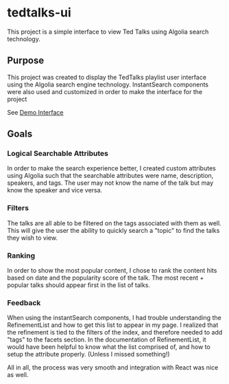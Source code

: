 # tedtalks-ui

This project is a simple interface to view Ted Talks using Algolia search technology.

## Purpose

This project was created to display the TedTalks playlist user interface using the Algolia search engine technology. InstantSearch components were also used and customized in order to make the interface for the project

See [Demo Interface](https://trops.github.io/tt-ui/)

## Goals

### Logical Searchable Attributes

In order to make the search experience better, I created custom attributes using Algolia such that the searchable attributes were name, description, speakers, and tags. The user may not know the name of the talk but may know the speaker and vice versa. 

### Filters

The talks are all able to be filtered on the tags associated with them as well. This will give the user the ability to quickly search a "topic" to find the talks they wish to view.

### Ranking

In order to show the most popular content, I chose to rank the content hits based on date and the popularity score of the talk. The most recent + popular talks should appear first in the list of talks.

### Feedback

When using the instantSearch components, I had trouble understanding the RefinementList and how to get this list to appear in my page. I realized that the refinement is tied to the filters of the index, and therefore needed to add "tags" to the facets section. In the documentation of RefinementList, it would have been helpful to know what the list comprised of, and how to setup the attribute properly. (Unless I missed something!)

All in all, the process was very smooth and integration with React was nice as well.
